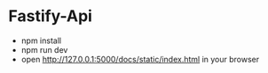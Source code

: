 # Fastify-Api

* npm install
* npm run dev
* open http://127.0.0.1:5000/docs/static/index.html in your browser
